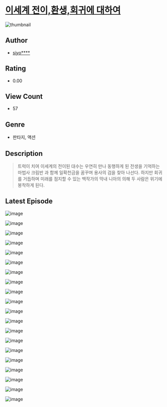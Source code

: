 # [이세계 전이,환생,회귀에 대하여](https://comic.naver.com/challenge/list?titleId=810524)
![thumbnail](https://image-comic.pstatic.net/user_contents_data/challenge_comic/2023/05/23/upload_7364568680886722872_480x623.jpeg)

## Author
- [siyo****](https://comic.naver.com/artistTitle?id=366949)

## Rating
- 0.00

## View Count
- 57

## Genre
- 판타지, 액션

## Description
> 트럭이 치여 이세계의 전이된 대수는 우연히 만나 동행하게 된 전생을 기억하는 마법사 크림반 과 함께 일확천금을 꿈꾸며 용사의 검을 찾아 나선다. 하지만 회귀를 거듭하며 미래를 점지할 수 있는 백작가의 막내 니아의 의해 두 사람은 위기에 봉착하게 된다.


## Latest Episode
![image](https://image-comic.pstatic.net/user_contents_data/challenge_comic/2023/05/23/366949/upload_7148111146702496308.jpeg)

![image](https://image-comic.pstatic.net/user_contents_data/challenge_comic/2023/05/23/366949/upload_7161908003395089510.jpeg)

![image](https://image-comic.pstatic.net/user_contents_data/challenge_comic/2023/05/23/366949/upload_3618467693800207714.jpeg)

![image](https://image-comic.pstatic.net/user_contents_data/challenge_comic/2023/05/23/366949/upload_7147320602928767282.jpeg)

![image](https://image-comic.pstatic.net/user_contents_data/challenge_comic/2023/05/23/366949/upload_7003434288542922289.jpeg)

![image](https://image-comic.pstatic.net/user_contents_data/challenge_comic/2023/05/23/366949/upload_3846412960623047220.jpeg)

![image](https://image-comic.pstatic.net/user_contents_data/challenge_comic/2023/05/23/366949/upload_3762249945440150372.jpeg)

![image](https://image-comic.pstatic.net/user_contents_data/challenge_comic/2023/05/23/366949/upload_3474074359397626680.jpeg)

![image](https://image-comic.pstatic.net/user_contents_data/challenge_comic/2023/05/23/366949/upload_4049914969997195320.jpeg)

![image](https://image-comic.pstatic.net/user_contents_data/challenge_comic/2023/05/23/366949/upload_7018352484602622565.jpeg)

![image](https://image-comic.pstatic.net/user_contents_data/challenge_comic/2023/05/23/366949/upload_3919875923039838516.jpeg)

![image](https://image-comic.pstatic.net/user_contents_data/challenge_comic/2023/05/23/366949/upload_3544445478742877495.jpeg)

![image](https://image-comic.pstatic.net/user_contents_data/challenge_comic/2023/05/23/366949/upload_7292797165979710259.jpeg)

![image](https://image-comic.pstatic.net/user_contents_data/challenge_comic/2023/05/23/366949/upload_7305231354016708913.jpeg)

![image](https://image-comic.pstatic.net/user_contents_data/challenge_comic/2023/05/23/366949/upload_7018074084134248758.jpeg)

![image](https://image-comic.pstatic.net/user_contents_data/challenge_comic/2023/05/23/366949/upload_4122820296878208048.jpeg)

![image](https://image-comic.pstatic.net/user_contents_data/challenge_comic/2023/05/23/366949/upload_3846971491071963190.jpeg)

![image](https://image-comic.pstatic.net/user_contents_data/challenge_comic/2023/05/23/366949/upload_7365468305558615908.jpeg)

![image](https://image-comic.pstatic.net/user_contents_data/challenge_comic/2023/05/23/366949/upload_7148167406465266740.jpeg)

![image](https://image-comic.pstatic.net/user_contents_data/challenge_comic/2023/05/23/366949/upload_3976732576369173813.jpeg)
